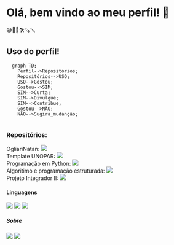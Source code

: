 <h1> Olá, bem vindo ao meu perfil! 👋 </h1>


😅🌱🔭🛠🪚🪛
<h2> Uso do perfil! </h2>

```mermaid
  graph TD;
    Perfil-->Repositórios;
    Repositórios-->USO;
    USO-->Gostou;
    Gostou-->SIM;
    SIM-->Curta;
    SIM-->Divulgue;
    SIM-->Contribue;
    Gostou-->NÃO;
    NÃO-->Sugira_mudanção;
    
```
<h3> Repositórios: </h3>

OgliariNatan: <img src="https://img.shields.io/github/directory-file-count/OgliariNatan/OgliariNatan?label=qtd_arquivos&style=plastic" /> \
Template UNOPAR: <img src="https://img.shields.io/github/directory-file-count/OgliariNatan/Template-UNOPAR?label=qtd_arquivos&style=plastic" /> \
Programação em Python: <img src="https://img.shields.io/github/directory-file-count/OgliariNatan/Programa-o_em_Python?label=qtd_arquivos&style=plastic" /> \
Algoritimo e programação estruturada: <img src="https://img.shields.io/github/directory-file-count/OgliariNatan/Algoritimo-e-Programacao-Estruturada?label=qtd_arquivos&style=plastic" /> \
Projeto Integrador II: <img src="https://img.shields.io/github/directory-file-count/OgliariNatan/projetointegrador_II?label=qtd_arquivos&style=plastic" /> 



<h4> Linguagens </h4>
<img src="https://img.shields.io/badge/Python-3776AB?style=for-the-badge&logo=python&logoColor=white" />
<img src="https://img.shields.io/badge/C-00599C?style=for-the-badge&logo=c&logoColor=white" />
<img src="https://img.shields.io/badge/Linux-E34F26?style=for-the-badge&logo=linux&logoColor=black" />

<h5> Sobre </h5>
<img src="https://github-readme-stats.vercel.app/api?username=OgliariNatan&show_icons=true" />
<img src="https://github-readme-stats.vercel.app/api/top-langs/?username=OgliariNatan" />
